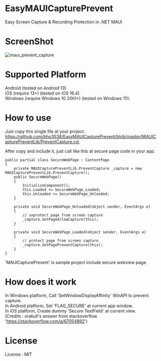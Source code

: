 # EasyMAUICapturePrevent
Easy Screen Capture &amp; Recording Protection in .NET MAUI

# ScreenShot
![maui_prevent_capture](https://github.com/bho3538/EasyMAUICapturePrevent/assets/12496720/c18cb94b-e818-4cbd-b360-bcecb2b070fc)

# Supported Platform
Android (tested on Android 13)\
iOS (require 13+) (tested on iOS 16.4)\
Windows (require Windows 10 20h1+) (tested on Windows 11)\

# How to use
Just copy this single file at your project.
https://github.com/bho3538/EasyMAUICapturePrevent/blob/master/MAUICapturePreventLib/PreventCapture.cs\

After copy and include it, just call like this at secure page code in your app.
```
public partial class SecureWebPage : ContentPage
{
    private MAUICapturePreventLib.PreventCapture _capture = new MAUICapturePreventLib.PreventCapture();
    public SecureWebPage()
    {
        InitializeComponent();
        this.Loaded += SecureWebPage_Loaded;
        this.Unloaded += SecureWebPage_Unloaded;
    }

    private void SecureWebPage_Unloaded(object sender, EventArgs e)
    {
        // unprotect page from screen capture
        _capture.SetPageAllowCapture(this);
    }

    private void SecureWebPage_Loaded(object sender, EventArgs e)
    {
        // protect page from screen capture
        _capture.SetPagePreventCapture(this);
    }
}

```

'MAUICapturePrevent' is sample project include secure webview page.

# How does it work
In Windows platform, Call 'SetWindowDisplayAffinity' WinAPI to prevent capture.\
In Android platform, Set 'FLAG_SECURE' at current app window.\
In iOS platform, Create dummy 'Secure TextField' at current view.\
(Credits : orakull's answer from stackoverflow 'https://stackoverflow.com/a/67054892')

# License
License : MIT

